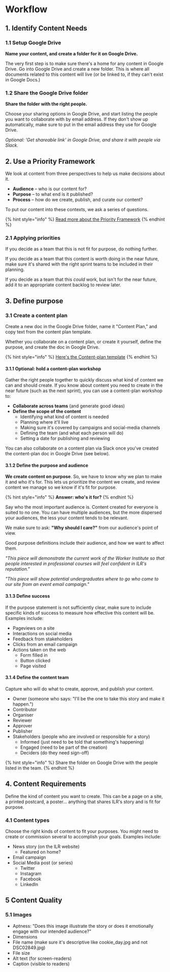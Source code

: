 # Workflow

## 1. Identify Content Needs

### 1.1 Setup Google Drive

**Name your content, and create a folder for it on Google Drive.**

The very first step is to make sure there's a home for any content in Google Drive. Go into Google Drive and create a new folder. This is where all documents related to this content will live \(or be linked to, if they can't exist in Google Docs.\)

### 1.2 Share the Google Drive folder

**Share the folder with the right people.**

Choose your sharing options in Google Drive, and start listing the people you want to collaborate with by email address. If they don't show up automatically, make sure to put in the email address they use for Google Drive.

_Optional: 'Get shareable link' in Google Drive, and share it with people via Slack._

## 2. Use a Priority Framework

We look at content from three perspectives to help us make decisions about it.

* **Audience** – who is our content for? 
* **Purpose** – to what end is it published? 
* **Process** – how do we create, publish, and curate our content?

To put our content into these contexts, we ask a series of questions.

{% hint style="info" %}
[Read more about the Priority Framework](content-priority-framework.md)
{% endhint %}

### 2.1 Applying priorities

If you decide as a team that this is not fit for purpose, do nothing further.

If you decide as a team that this content is worth doing in the near future, make sure it's shared with the right sprint teams to be included in their planning.

If you decide as a team that this _could_ work, but isn't for the near future, add it to an appropriate content backlog to review later.

## 3. Define purpose

### 3.1 Create a content plan

Create a new doc in the Google Drive folder, name it "Content Plan," and copy text from the content plan template.

Whether you collaborate on a content plan, or create it yourself, define the purpose, and create the doc in Google Drive.

{% hint style="info" %}
[Here's the Content-plan template](content_plan_template.md)
{% endhint %}

#### 3.1.1 Optional: hold a content-plan workshop

Gather the right people together to quickly discuss what kind of content we can and should create. If you know about content you need to create in the near future \(such as the next sprint\), you can use a content-plan workshop to:

* **Collaborate across teams** \(and generate good ideas\)
* **Define the scope of the content**
  * Identifying what kind of content is needed
  * Planning where it'll live
  * Making sure it's covered by campaigns and social-media channels
  * Defining the team \(and what each person will do\)
  * Setting a date for publishing and reviewing 

You can also collaborate on a content plan via Slack once you've created the content-plan doc in Google Drive \(see below\).

#### 3.1.2 Define the purpose and audience

**We create content on purpose**. So, we have to know why we plan to make it and who it's for. This lets us prioritize the content we create, and review content we manage so we know if it's fit for purpose.

{% hint style="info" %}
**Answer: who's it for?**
{% endhint %}

Say who the most important audience is. Content created for everyone is suited to no one. You can have multiple audiences, but the more dispersed your audiences, the less your content tends to be relevant.

We make sure to ask: **"Why should I care?"** from our audience's point of view.

Good purpose definitions include their audience, and how we want to affect them.

_"This piece will demonstrate the current work of the Worker Institute so that people interested in professional courses will feel confident in ILR's reputation."_

_"This piece will show potential undergraduates where to go who come to our site from an event email campaign."_

#### **3.1.3** Define success

If the purpose statement is not sufficiently clear, make sure to include specific kinds of success to measure how effective this content will be. Examples include:

* Pageviews on a site
* Interactions on social media
* Feedback from stakeholders
* Clicks from an email campaign
* Actions taken on the web
  * Form filled in
  * Button clicked
  * Page visited

#### 3.1.4 Define the content team

Capture who will do what to create, approve, and publish your content.

* Owner \(someone who says: "I'll be the one to take this story and make it happen."\)
* Contributor
* Organiser
* Reviewer
* Approver
* Publisher
* Stakeholders \(people who are involved or responsible for a story\)
  * Informed \(just need to be told that something's happening\)
  * Engaged \(need to be part of the creation\)
  * Deciders \(do they need sign-off\) 

{% hint style="info" %}
Share the folder on Google Drive with the people listed in the team.
{% endhint %}

## 4. Content Requirements

Define the kind of content you want to create. This can be a page on a site, a printed postcard, a poster... anything that shares ILR's story and is fit for purpose.

### 4.1 Content types

Choose the right kinds of content to fit your purposes. You might need to create or commission several to accomplish your goals. Examples include:

* News story \(on the ILR website\)
  * Featured on home?
* Email campaign
* Social Media post \(or series\) 
  * Twitter
  * Instagram
  * Facebook
  * LinkedIn

## 5 Content Quality

### 5.1 Images

* Aptness: "Does this image illustrate the story or does it emotionally engage with our intended audience?"
* Dimensions
* File name \(make sure it's descriptive like cookie\_day.jpg and not DSC02849.jpg\)
* File size
* Alt text \(for screen-readers\)
* Caption \(visible to readers\)

